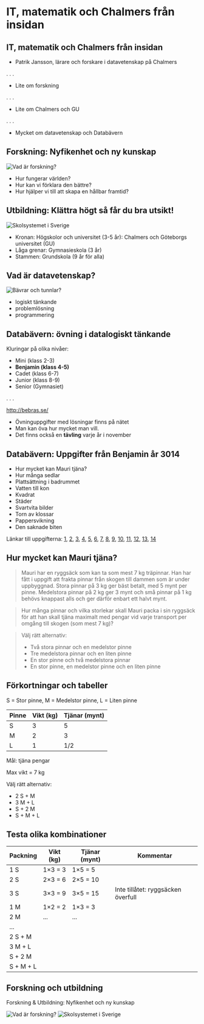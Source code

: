 # IT, matematik och Chalmers från insidan

## IT, matematik och Chalmers från insidan

* Patrik Jansson, lärare och forskare i datavetenskap på Chalmers

. . .

* Lite om forskning

. . .

* Lite om Chalmers och GU

. . .

* Mycket om datavetenskap och Databävern


## Forskning: Nyfikenhet och ny kunskap

![Vad är forskning?](bilder/Ekorre_smultron_Langvind.jpg)

* Hur fungerar världen?
* Hur kan vi förklara den bättre?
* Hur hjälper vi till att skapa en hållbar framtid?

## Utbildning: Klättra högt så får du bra utsikt!

![Skolsystemet i Sverige](bilder/Tall_i_sol_Langvind.jpg)

* Kronan: Högskolor och universitet (3-5 år): Chalmers och Göteborgs universitet (GU)
* Låga grenar: Gymnasieskola (3 år)
* Stammen: Grundskola (9 år för alla)

## Vad är datavetenskap?

![Bävrar och tunnlar?](https://www.liu.se/liu-nytt/arkiv/nyhetsarkiv/1.599343/1.599348/datortavling.jpg)

* logiskt tänkande
* problemlösning
* programmering


## Databävern: övning i datalogiskt tänkande

Kluringar på olika nivåer:

* Mini (klass 2-3)
* **Benjamin (klass 4-5)**
* Cadet (klass 6-7)
* Junior (klass 8-9)
* Senior (Gymnasiet)

. . .

http://bebras.se/

* Övninguppgifter med lösningar finns på nätet
* Man kan öva hur mycket man vill.
* Det finns också en **tävling** varje år i november

## Databävern: Uppgifter från Benjamin år 3014

* Hur mycket kan Mauri tjäna?
* Hur många sedlar
* Plattsättning i badrummet
* Vatten till kon
* Kvadrat
* Städer
* Svartvita bilder
* Torn av klossar
* Pappersvikning
* Den saknade biten

Länkar till uppgifterna:
[1](http://bebras.se/quiz/Benjamin/3014/1),
[2](http://bebras.se/quiz/Benjamin/3014/2),
[3](http://bebras.se/quiz/Benjamin/3014/3),
[4](http://bebras.se/quiz/Benjamin/3014/4),
[5](http://bebras.se/quiz/Benjamin/3014/5),
[6](http://bebras.se/quiz/Benjamin/3014/6),
[7](http://bebras.se/quiz/Benjamin/3014/7),
[8](http://bebras.se/quiz/Benjamin/3014/8),
[9](http://bebras.se/quiz/Benjamin/3014/9),
[10](http://bebras.se/quiz/Benjamin/3014/10),
[11](http://bebras.se/quiz/Benjamin/3014/11),
[12](http://bebras.se/quiz/Benjamin/3014/12),
[13](http://bebras.se/quiz/Benjamin/3014/13),
[14](http://bebras.se/quiz/Benjamin/3014/14)

## Hur mycket kan Mauri tjäna?

> Mauri har en ryggsäck som kan ta som mest 7 kg träpinnar. Han har
> fått i uppgift att frakta pinnar från skogen till dammen som är
> under uppbyggnad. Stora pinnar på 3 kg ger bäst betalt, med 5 mynt
> per pinne. Medelstora pinnar på 2 kg ger 3 mynt och små pinnar på 1
> kg behövs knappast alls och ger därför enbart ett halvt mynt.

> Hur många pinnar och vilka storlekar skall Mauri packa i sin
> ryggsäck för att han skall tjäna maximalt med pengar vid varje
> transport per omgång till skogen (som mest 7 kg)?

> Välj rätt alternativ:
>
> * Två stora pinnar och en medelstor pinne
> * Tre medelstora pinnar och en liten pinne
> * En stor pinne och två medelstora pinnar
> * En stor pinne, en medelstor pinne och en liten pinne

## Förkortningar och tabeller

S = Stor pinne, M = Medelstor pinne, L = Liten pinne

| Pinne | Vikt (kg) | Tjänar (mynt) |
| ----- | --------- | ------------- |
| S     |         3 |             5 |
| M     |         2 |             3 |
| L     |         1 |           1/2 |

Mål: tjäna pengar

Max vikt = 7 kg

Välj rätt alternativ:

* 2 S + M
* 3 M + L
* S + 2 M
* S + M + L

## Testa olika kombinationer

| Packning  | Vikt (kg) | Tjänar (mynt) | Kommentar
| --------- | --------- | ------------- | ---------
| 1 S       |  1×3 = 3  |  1×5 =  5     |
| 2 S       |  2×3 = 6  |  2×5 = 10     |
| 3 S       |  3×3 = 9  |  3×5 = 15     | Inte tillåtet: ryggsäcken överfull
| 1 M       |  1×2 = 2  |  1×3 =  3     |
| 2 M       | ...       |  ...          |
| ...       |
| 2 S + M   |
| 3 M + L   |
| S + 2 M   |
| S + M + L |



## Forskning och utbildning

Forskning & Utbildning: Nyfikenhet och ny kunskap

![Vad är forskning?](bilder/Ekorre_smultron_Langvind.jpg)
![Skolsystemet i Sverige](bilder/Tall_i_sol_Langvind.jpg)
